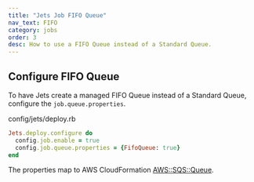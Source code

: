 ```yaml
---
title: "Jets Job FIFO Queue"
nav_text: FIFO
category: jobs
order: 3
desc: How to use a FIFO Queue instead of a Standard Queue.
---
```


## Configure FIFO Queue

To have Jets create a managed FIFO Queue instead of a Standard Queue, configure the `job.queue.properties`.

config/jets/deploy.rb

```ruby
Jets.deploy.configure do
  config.job.enable = true
  config.job.queue.properties = {FifoQueue: true}
end
```

The properties map to AWS CloudFormation [AWS::SQS::Queue](https://docs.aws.amazon.com/AWSCloudFormation/latest/UserGuide/aws-resource-sqs-queue.html#cfn-sqs-queue-fifoqueue).


